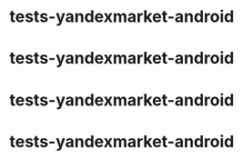 # tests-yandexmarket-android
# tests-yandexmarket-android
# tests-yandexmarket-android
# tests-yandexmarket-android
